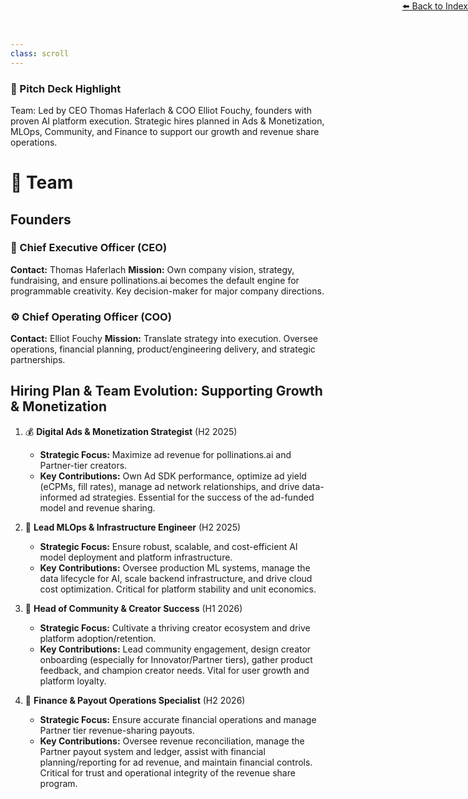 ```yaml
---
class: scroll
---
```


<div style="text-align: right; position: absolute; top: 0; right: 0;">
<a href="/15">⬅️ Back to Index</a>
</div>

<div class="bg-pink-100 p-4 rounded-lg border-l-4 border-pink-500 mb-6">
  <h3 class="text-lg font-bold text-pink-800">🌟 Pitch Deck Highlight</h3>
  <p class="text-pink-800">Team: Led by CEO Thomas Haferlach & COO Elliot Fouchy, founders with proven AI platform execution. Strategic hires planned in Ads & Monetization, MLOps, Community, and Finance to support our growth and revenue share operations.</p>
</div>

# 👥 **Team**

## Founders

### 🚀 Chief Executive Officer (CEO)
**Contact:** Thomas Haferlach
**Mission:** Own company vision, strategy, fundraising, and ensure pollinations.ai becomes the default engine for programmable creativity. Key decision-maker for major company directions.

### ⚙️ Chief Operating Officer (COO)
**Contact:** Elliot Fouchy
**Mission:** Translate strategy into execution. Oversee operations, financial planning, product/engineering delivery, and strategic partnerships.

## Hiring Plan & Team Evolution: Supporting Growth & Monetization

1.  💰 **Digital Ads & Monetization Strategist** (H2 2025)
    *   **Strategic Focus:** Maximize ad revenue for pollinations.ai and Partner-tier creators.
    *   **Key Contributions:** Own Ad SDK performance, optimize ad yield (eCPMs, fill rates), manage ad network relationships, and drive data-informed ad strategies. Essential for the success of the ad-funded model and revenue sharing.

2.  🔧 **Lead MLOps & Infrastructure Engineer** (H2 2025)
    *   **Strategic Focus:** Ensure robust, scalable, and cost-efficient AI model deployment and platform infrastructure.
    *   **Key Contributions:** Oversee production ML systems, manage the data lifecycle for AI, scale backend infrastructure, and drive cloud cost optimization. Critical for platform stability and unit economics.

3.  🌟 **Head of Community & Creator Success** (H1 2026)
    *   **Strategic Focus:** Cultivate a thriving creator ecosystem and drive platform adoption/retention.
    *   **Key Contributions:** Lead community engagement, design creator onboarding (especially for Innovator/Partner tiers), gather product feedback, and champion creator needs. Vital for user growth and platform loyalty.
4.  💸 **Finance & Payout Operations Specialist** (H2 2026)
    *   **Strategic Focus:** Ensure accurate financial operations and manage Partner tier revenue-sharing payouts.
    *   **Key Contributions:** Oversee revenue reconciliation, manage the Partner payout system and ledger, assist with financial planning/reporting for ad revenue, and maintain financial controls. Critical for trust and operational integrity of the revenue share program.